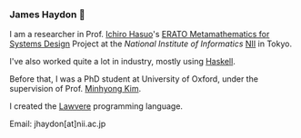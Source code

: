 ### James Haydon 👋

I am a researcher in Prof. [Ichiro Hasuo](http://group-mmm.org/~ichiro/)'s [ERATO Metamathematics for Systems Design](https://group-mmm.org/eratommsd/) Project at the _National Institute of Informatics_ [NII](https://www.nii.ac.jp/en/) in Tokyo. 

I've also worked quite a lot in industry, mostly using [Haskell](https://www.haskell.org/).

Before that, I was a PhD student at University of Oxford, under the supervision of Prof. [Minhyong Kim](https://homepages.warwick.ac.uk/staff/Minhyong.Kim/).

I created the [Lawvere](https://github.com/jameshaydon/lawvere) programming language.

Email: jhaydon[at]nii.ac.jp
